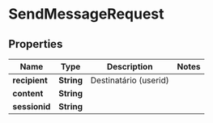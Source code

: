 
# SendMessageRequest

## Properties
Name | Type | Description | Notes
------------ | ------------- | ------------- | -------------
**recipient** | **String** | Destinatário (userid) | 
**content** | **String** |  | 
**sessionid** | **String** |  | 



